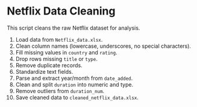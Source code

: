 # Netflix Data Cleaning

This script cleans the raw Netflix dataset for analysis.

1. Load data from `Netflix_data.xlsx`.
2. Clean column names (lowercase, underscores, no special characters).
3. Fill missing values in `country` and `rating`.
4. Drop rows missing `title` or `type`.
5. Remove duplicate records.
6. Standardize text fields.
7. Parse and extract year/month from `date_added`.
8. Clean and split `duration` into numeric and type.
9. Remove outliers from `duration_num`.
10. Save cleaned data to `cleaned_netflix_data.xlsx`.
